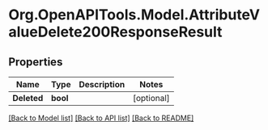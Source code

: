 # Org.OpenAPITools.Model.AttributeValueDelete200ResponseResult

## Properties

Name | Type | Description | Notes
------------ | ------------- | ------------- | -------------
**Deleted** | **bool** |  | [optional] 

[[Back to Model list]](../README.md#documentation-for-models) [[Back to API list]](../README.md#documentation-for-api-endpoints) [[Back to README]](../README.md)


